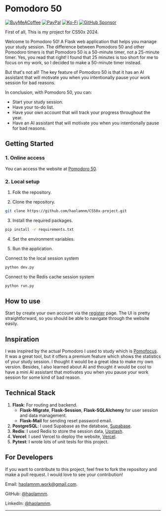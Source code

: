 # Pomodoro 50

<!-- Thumbnail -->

[![BuyMeACoffee](https://img.shields.io/badge/Buy%20Me%20a%20Coffee-ffdd00?style=flat&logo=buy-me-a-coffee&logoColor=black)](https://buymeacoffee.com/haolamnm)
[![PayPal](https://img.shields.io/badge/PayPal-00457C?style=flat&logo=paypal&logoColor=white)](https://paypal.me/haolamnm)
[![Ko-Fi](https://img.shields.io/badge/Ko--fi-F16061?style=flat&logo=ko-fi&logoColor=white)](https://ko-fi.com/haolamnm)
[![GitHub Sponsor](https://img.shields.io/badge/GitHub%20Sponsors-%23121011.svg?style=flat&logo=github&logoColor=white)](https://github.com/sponsors/haolamnm)

First of all, This is my project for CS50x 2024.

Welcome to Pomodoro 50! A Flask web application that helps you manage your study session. The difference between Pomodoro 50 and other Pomodoro timers is that Pomodoro 50 is a 50-minute timer, not a 25-minute timer. Yes, you read that right! I found that 25 minutes is too short for me to focus on my work, so I decided to make a 50-minute timer instead.

But that's not all! The key feature of Pomodoro 50 is that it has an AI assistant that will motivate you when you intentionally pause your work session for bad reasons.

In conclusion, with Pomodoro 50, you can:
+ Start your study session.
+ Have your to-do list.
+ Have your own account that will track your progress throughout the year.
+ Have an AI assistant that will motivate you when you intentionally pause for bad reasons.

## Getting Started

### 1. Online access

You can access the website at [Pomodoro 50](https://pomodoro-50.vercel.app/).

### 2. Local setup

1. Folk the repository.

2. Clone the repository.
```bash
git clone https://github.com/haolamnm/CS50x-project.git
```

3. Install the required packages.
```bash
pip install -r requirements.txt
```

4. Set the environment variables.

5. Run the application.

Connect to the local session system
```bash
python dev.py
```

Connect to the Redis cache session system
```bash
python run.py
```

## How to use

Start by create your own account via the [register](https://pomodoro-50.vercel.app/register) page. The UI is pretty straightforward, so you should be able to navigate through the website easily.

<!-- YouTube Video -->

## Inspiration

I was inspired by the actual Pomodoro I used to study which is [Pomofocus](https://pomofocus.io/app). It was a great tool, but it offers a premium feature which shows the statistics of your study session. I thought it would be a great idea to make my own version. Besides, I also learned about AI and thought it would be cool to have a mini AI assistant that motivates you when you pause your work session for some kind of bad reason.

## Technical Stack

1. **Flask**: For routing and backend.
	+ **Flask-Migrate**, **Flask-Session**, **Flask-SQLAlchemy** for user session and data management.
	+ **Flask-Mail** for sending reset password email.
2. **PostgreSQL**: I used Supabase as the database, [Supabase](https://supabase.com/).
3. **Redis**: I used Redis to store the session data, [Upstash](https://upstash.com/).
4. **Vercel**: I used Vercel to deploy the website, [Vercel](https://vercel.com/).
5. **Pytest**: I wrote lots of unit tests for this project.

## For Developers

If you want to contribute to this project, feel free to fork the repository and make a pull request. I would love to see your contribution!

Email: [haolamnm.work@gmail.com](mailto:haolamnm.work@gmail.com).

GitHub: [@haolamnm](https://github.com/haolamnm).

LinkedIn: [@haolamnm](https://www.linkedin.com/in/haolamnm/).

---
